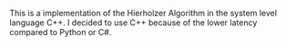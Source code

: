 This is a implementation of the Hierholzer Algorithm in the system level language C++.
I decided to use C++ because of the lower latency compared to Python or C#.
